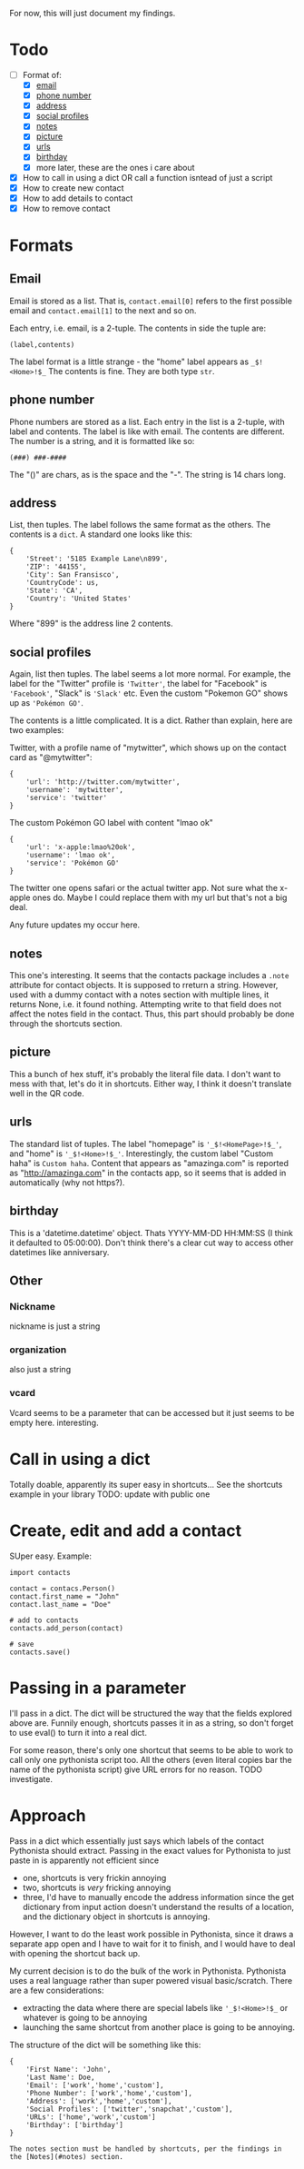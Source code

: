 For now, this will just document my findings.

# Todo
- [ ] Format of:
  - [x] [email](#Email)
  - [x] [phone number](#phone-number)
  - [x] [address](#address)
  - [x] [social profiles](#social-profiles)
  - [x] [notes](#notes)
  - [x] [picture](#picture)
  - [x] [urls](#urls)
  - [x] [birthday](#birthday)
  - [x] more later, these are the ones i care about
- [x] How to call in using a dict OR call a function isntead of just a script
- [x] How to create new contact
- [x] How to add details to contact
- [x] How to remove contact

# Formats
## Email
Email is stored as a list. That is, `contact.email[0]` refers to the first possible email and `contact.email[1]` to the next and so on.

Each entry, i.e. email, is a 2-tuple. The contents in side the tuple are:
```
(label,contents)
```
The label format is a little strange - the "home" label appears as `_$!<Home>!$_`
The contents is fine.
They are both type `str`.

## phone number
Phone numbers are stored as a list. Each entry in the list is a 2-tuple, with label and contents. The label is like with email. The contents are different. The number is a string, and it is formatted like so:
```
(###) ###-####
```
The "()" are chars, as is the space and the "-". The string is 14 chars long.
## address
List, then tuples. The label follows the same format as the others. The contents is a `dict`. 
A standard one looks like this:
```
{
    'Street': '5185 Example Lane\n899',
    'ZIP': '44155',
    'City': San Fransisco',
    'CountryCode': us,
    'State': 'CA',
    'Country': 'United States'
}
```
Where "899" is the address line 2 contents.

## social profiles
Again, list then tuples. The label seems a lot more normal. For example, the label for the "Twitter" profile is `'Twitter'`, the label for "Facebook" is `'Facebook'`, "Slack" is `'Slack'` etc. Even the custom "Pokemon GO" shows up as `'Pokémon GO'`.

The contents is a little complicated. It is a dict. Rather than explain, here are two examples:

Twitter, with a profile name of "mytwitter", which shows up on the contact card as "@mytwitter":

```
{
    'url': 'http://twitter.com/mytwitter',
    'username': 'mytwitter',
    'service': 'twitter'
}
```

The custom Pokémon GO label with content "lmao ok"
```
{
    'url': 'x-apple:lmao%20ok',
    'username': 'lmao ok',
    'service': 'Pokémon GO'
}
```
The twitter one opens safari or the actual twitter app. Not sure what the x-apple ones do. Maybe I could replace them with my url but that's not a big deal.

Any future updates my occur here.

## notes
This one's interesting. It seems that the contacts package includes a `.note` attribute for contact objects. It is supposed to rreturn a string. However, used with a dummy contact with a notes section with multiple lines, it returns None, i.e. it found nothing. Attempting write to that field does not affect the notes field in the contact. Thus, this part should probably be done through the shortcuts section.
## picture
This a bunch of hex stuff, it's probably the literal file data. I don't want to mess with that, let's do it in shortcuts. Either way, I think it doesn't translate well in the QR code. 
## urls
The standard list of tuples. The label "homepage" is `'_$!<HomePage>!$_'`, and "home" is `'_$!<Home>!$_'`. Interestingly, the custom label "Custom haha" is `Custom haha`. Content that appears as "amazinga.com" is reported as "http://amazinga.com" in the contacts app, so it seems that is added in automatically (why not https?).
## birthday
This is a 'datetime.datetime' object. Thats YYYY-MM-DD HH:MM:SS (I think it defaulted to 05:00:00). Don't think there's a clear cut way to access other datetimes like anniversary.
## Other
### Nickname
nickname is just a string
### organization
also just a string
### vcard
Vcard seems to be a parameter that can be accessed but it just seems to be empty here. interesting.

# Call in using a dict
Totally doable, apparently its super easy in shortcuts... See the shortcuts example in your library TODO: update with public one

# Create, edit and add a contact
SUper easy. Example:

```
import contacts

contact = contacs.Person()
contact.first_name = "John"
contact.last_name = "Doe"

# add to contacts
contacts.add_person(contact)

# save
contacts.save()
```

# Passing in a parameter
I'll pass in a dict. The dict will be structured the way that the fields explored above are. 
Funnily enough, shortcuts passes it in as a string, so don't forget to use eval() to turn it into a real dict.

For some reason, there's only one shortcut that seems to be able to work to call only one pythonista script too. All the others (even literal copies bar the name of the pythonista script) give URL errors for no reason. TODO investigate.

# Approach
Pass in a dict which essentially just says which labels of the contact Pythonista should extract. Passing in the exact values for Pythonista to just paste in is apparently not efficient since 
- one, shortcuts is very frickin annoying
- two, shortcuts is *very* fricking annoying
- three, I'd have to manually encode the address information since the get dictionary from input action doesn't understand the results of a location, and the dictionary object in shortcuts is annoying.

However, I want to do the least work possible in Pythonista, since it draws a separate app open and I have to wait for it to finish, and I would have to deal with opening the shortcut back up.

My current decision is to do the bulk of the work in Pythonista. Pythonista uses a real language rather than super powered visual basic/scratch. There are a few considerations:
- extracting the data where there are special labels like `'_$!<Home>!$_` or whatever is going to be annoying
- launching the same shortcut from another place is going to be annoying.

The structure of the dict will be something like this:
```
{
    'First Name': 'John',
    'Last Name': Doe,
    'Email': ['work','home','custom'],
    'Phone Number': ['work','home','custom'],
    'Address': ['work','home','custom'],
    'Social Profiles': ['twitter','snapchat','custom'],
    'URLs': ['home','work','custom']
    'Birthday': ['birthday']
}

The notes section must be handled by shortcuts, per the findings in the [Notes](#notes) section.